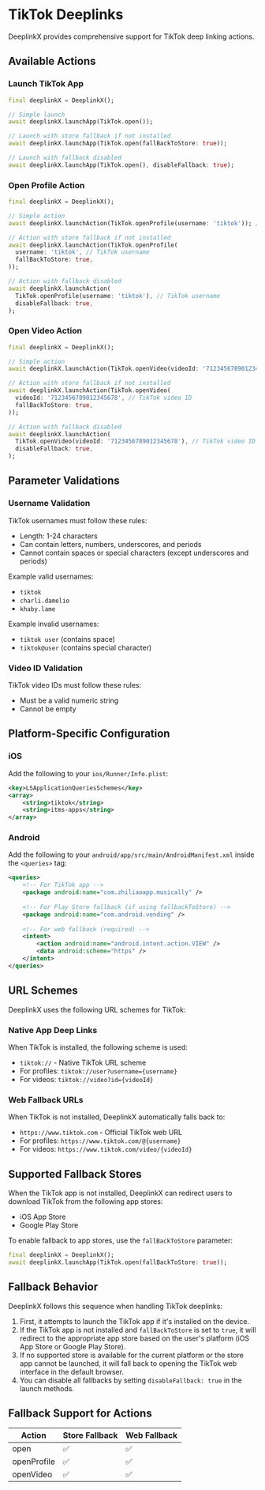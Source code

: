 # TikTok Deeplinks

DeeplinkX provides comprehensive support for TikTok deep linking actions.

## Available Actions

### Launch TikTok App
```dart
final deeplinkX = DeeplinkX();

// Simple launch
await deeplinkX.launchApp(TikTok.open());

// Launch with store fallback if not installed
await deeplinkX.launchApp(TikTok.open(fallBackToStore: true));

// Launch with fallback disabled
await deeplinkX.launchApp(TikTok.open(), disableFallback: true);
```

### Open Profile Action
```dart
final deeplinkX = DeeplinkX();

// Simple action
await deeplinkX.launchAction(TikTok.openProfile(username: 'tiktok')); // TikTok username

// Action with store fallback if not installed
await deeplinkX.launchAction(TikTok.openProfile(
  username: 'tiktok', // TikTok username
  fallBackToStore: true,
));

// Action with fallback disabled
await deeplinkX.launchAction(
  TikTok.openProfile(username: 'tiktok'), // TikTok username
  disableFallback: true,
);
```

### Open Video Action
```dart
final deeplinkX = DeeplinkX();

// Simple action
await deeplinkX.launchAction(TikTok.openVideo(videoId: '7123456789012345678')); // TikTok video ID

// Action with store fallback if not installed
await deeplinkX.launchAction(TikTok.openVideo(
  videoId: '7123456789012345678', // TikTok video ID
  fallBackToStore: true,
));

// Action with fallback disabled
await deeplinkX.launchAction(
  TikTok.openVideo(videoId: '7123456789012345678'), // TikTok video ID
  disableFallback: true,
);
```

## Parameter Validations

### Username Validation
TikTok usernames must follow these rules:
- Length: 1-24 characters
- Can contain letters, numbers, underscores, and periods
- Cannot contain spaces or special characters (except underscores and periods)

Example valid usernames:
- `tiktok`
- `charli.damelio`
- `khaby.lame`

Example invalid usernames:
- `tiktok user` (contains space)
- `tiktok@user` (contains special character)

### Video ID Validation
TikTok video IDs must follow these rules:
- Must be a valid numeric string
- Cannot be empty

## Platform-Specific Configuration

### iOS
Add the following to your `ios/Runner/Info.plist`:
```xml
<key>LSApplicationQueriesSchemes</key>
<array>
    <string>tiktok</string>
    <string>itms-apps</string>
</array>
```

### Android
Add the following to your `android/app/src/main/AndroidManifest.xml` inside the `<queries>` tag:
```xml
<queries>
    <!-- For TikTok app -->
    <package android:name="com.zhiliaoapp.musically" />
    
    <!-- For Play Store fallback (if using fallbackToStore) -->
    <package android:name="com.android.vending" />
    
    <!-- For web fallback (required) -->
    <intent>
        <action android:name="android.intent.action.VIEW" />
        <data android:scheme="https" />
    </intent>
</queries>
```

## URL Schemes

DeeplinkX uses the following URL schemes for TikTok:

### Native App Deep Links
When TikTok is installed, the following scheme is used:
- `tiktok://` - Native TikTok URL scheme
- For profiles: `tiktok://user?username={username}`
- For videos: `tiktok://video?id={videoId}`

### Web Fallback URLs
When TikTok is not installed, DeeplinkX automatically falls back to:
- `https://www.tiktok.com` - Official TikTok web URL
- For profiles: `https://www.tiktok.com/@{username}`
- For videos: `https://www.tiktok.com/video/{videoId}`

## Supported Fallback Stores
When the TikTok app is not installed, DeeplinkX can redirect users to download TikTok from the following app stores:

- iOS App Store
- Google Play Store

To enable fallback to app stores, use the `fallBackToStore` parameter:

```dart
final deeplinkX = DeeplinkX();
await deeplinkX.launchApp(TikTok.open(fallBackToStore: true));
```

## Fallback Behavior
DeeplinkX follows this sequence when handling TikTok deeplinks:

1. First, it attempts to launch the TikTok app if it's installed on the device.
2. If the TikTok app is not installed and `fallBackToStore` is set to `true`, it will redirect to the appropriate app store based on the user's platform (iOS App Store or Google Play Store).
3. If no supported store is available for the current platform or the store app cannot be launched, it will fall back to opening the TikTok web interface in the default browser.
4. You can disable all fallbacks by setting `disableFallback: true` in the launch methods.

## Fallback Support for Actions

| Action      | Store Fallback | Web Fallback |
| ----------- | -------------- | ------------ |
| open        | ✅              | ✅            |
| openProfile | ✅              | ✅            |
| openVideo   | ✅              | ✅            |